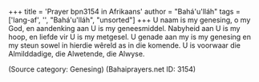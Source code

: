 +++
title = 'Prayer bpn3154 in Afrikaans'
author = "Bahá'u'lláh"
tags = ['lang-af', '', "Bahá'u'lláh", "unsorted"]
+++
U naam is my genesing, o my God, en aandenking aan U is my geneesmiddel. Nabyheid aan U is my hoop, en liefde vir U is my metgesel. U genade aan my is my genesing en my steun sowel in hierdie wêreld as in die komende. U is voorwaar die Almilddadige, die Alwetende, die Alwyse.

(Source category: Genesing)
(Bahaiprayers.net ID: 3154)
